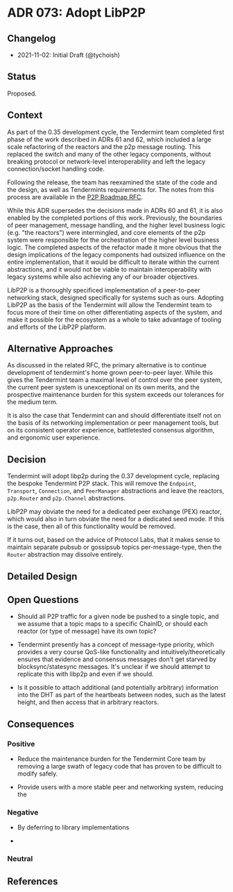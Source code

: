 # ADR 073: Adopt LibP2P

## Changelog

- 2021-11-02: Initial Draft (@tychoish)

## Status

Proposed. 

## Context

As part of the 0.35 development cycle, the Tendermint team completed
first phase of the work described in ADRs 61 and 62, which included a
large scale refactoring of the reactors and the p2p message
routing. This replaced the switch and many of the other legacy
components, without breaking protocol or network-level
interoperability and left the legacy connection/socket handling code. 

Following the release, the team has reexamined the state of the code
and the design, as well as Tendermints requirements for. The notes
from this process are available in the [P2P Roadmap
RFC](../rfc/rfc-000-p2p.rst).

While this ADR supersedes the decisions made in ADRs 60 and 61, it is
also enabled by the completed portions of this work. Previously, the
boundaries of peer management, message handling, and the higher level
business logic (e.g. "the reactors") were intermingled, and core
elements of the p2p system were responsible for the orchestration of
the higher level business logic. The completed aspects of the refactor
made it more obvious that the design implications of the legacy
components had outsized influence on the entire implementation, that
it would be difficult to iterate within the current abstractions, and
it would not be viable to maintain interoperability with legacy
systems while also achieving any of our broader objectives.

LibP2P is a thoroughly specificed implementation of a peer-to-peer
networking stack, designed specifically for systems such as
ours. Adopting LibP2P as the basis of the Tendermint will allow the
Tendermint team to focus more of their time on other differentiating
aspects of the system, and make it possible for the ecosystem as a
whole to take advantage of tooling and efforts of the LibP2P
platform.

## Alternative Approaches

As discussed in the related RFC, the primary alternative is to
continue development of tendermint's home grown peer-to-peer
layer. While this gives the Tendermint team a maximal level of control
over the peer system, the current peer system is unexceptional on its
own merits, and the prospective maintenance burden for this system
exceeds our tolerances for the medium term. 

It is also the case that Tendermint can and should differentiate
itself not on the basis of its networking implementation or peer
management tools, but on its consistent operator experience,
battletested consensus algorithm, and ergonomic user experience.

## Decision

Tendermint will adopt libp2p during the 0.37 development cycle,
replacing the bespoke Tendermint P2P stack. This will remove the
`Endpoint`, `Transport`, `Connection`, and `PeerManager` abstractions
and leave the reactors, `p2p.Router` and `p2p.Channel`
abstractions. 

LibP2P may obviate the need for a dedicated peer exchange (PEX)
reactor, which would also in turn obviate the need for a dedicated
seed mode. If this is the case, then all of this functionality would
be removed.

If it turns out, based on the advice of Protocol Labs, that it makes
sense to maintain separate pubsub or gossipsub topics
per-message-type, then the `Router` abstraction may dissolve
entirely.

## Detailed Design



## Open Questions

- Should all P2P traffic for a given node be pushed to a single topic,
  and we assume that a topic maps to a specific ChainID, or should
  each reactor (or type of message) have its own topic?
  
- Tendermint presently has a concept of message-type priority, which
  provides a very course QoS-like functionality and
  intuitively/theoretically ensures that evidence and consensus
  messages don't get starved by blocksync/statesync messages. It's
  unclear if we should attempt to replicate this with libp2p and even
  if we should.

- Is it possible to attach additional (and potentially arbitrary)
  information into the DHT as part of the heartbeats between nodes,
  such as the latest height, and then access that in arbitrary
  reactors. 
  
## Consequences

### Positive

- Reduce the maintenance burden for the Tendermint Core team by
  removing a large swath of legacy code that has proven to be
  difficult to modify safely.
  
- Provide users with a more stable peer and networking system,
  reducing the 

### Negative

- By deferring to library implementations 

- 

### Neutral

## References

